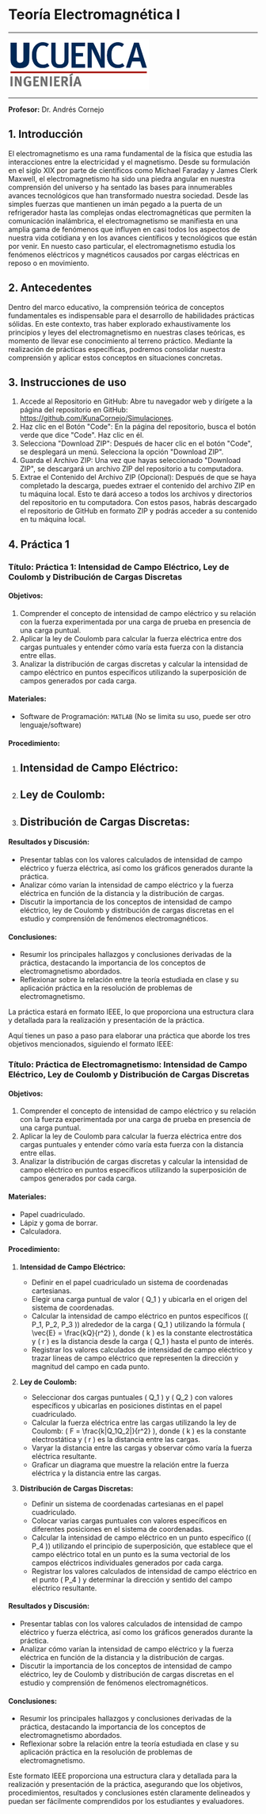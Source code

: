 # Teoría Electromagnética I
___
<img src='./docs/logo_U_Cuenca.png' height='100'/>

___
**Profesor:** Dr. Andrés Cornejo

## 1. Introducción

El electromagnetismo es una rama fundamental de la física que estudia las interacciones entre la electricidad y el magnetismo. Desde su formulación en el siglo XIX por parte de científicos como Michael Faraday y James Clerk Maxwell, el electromagnetismo ha sido una piedra angular en nuestra comprensión del universo y ha sentado las bases para innumerables avances tecnológicos que han transformado nuestra sociedad. Desde las simples fuerzas que mantienen un imán pegado a la puerta de un refrigerador hasta las complejas ondas electromagnéticas que permiten la comunicación inalámbrica, el electromagnetismo se manifiesta en una amplia gama de fenómenos que influyen en casi todos los aspectos de nuestra vida cotidiana y en los avances científicos y tecnológicos que están por venir. En nuesto caso particular, el electromagnetismo estudia los fenómenos eléctricos y magnéticos causados
por cargas eléctricas en reposo o en movimiento.

## 2. Antecedentes

Dentro del marco educativo, la comprensión teórica de conceptos fundamentales es indispensable para el desarrollo de habilidades prácticas sólidas. En este contexto, tras haber explorado exhaustivamente los principios y leyes del electromagnetismo en nuestras clases teóricas, es momento de llevar ese conocimiento al terreno práctico. Mediante la realización de prácticas específicas, podremos consolidar nuestra comprensión y aplicar estos conceptos en situaciones concretas.

## 3. Instrucciones de uso

1. Accede al Repositorio en GitHub:
Abre tu navegador web y dirígete a la página del repositorio en GitHub: https://github.com/KunaCornejo/Simulaciones.
2. Haz clic en el Botón "Code":
En la página del repositorio, busca el botón verde que dice "Code". Haz clic en él.
3. Selecciona "Download ZIP":
Después de hacer clic en el botón "Code", se desplegará un menú. Selecciona la opción "Download ZIP".
4. Guarda el Archivo ZIP:
Una vez que hayas seleccionado "Download ZIP", se descargará un archivo ZIP del repositorio a tu computadora.
5. Extrae el Contenido del Archivo ZIP (Opcional):
Después de que se haya completado la descarga, puedes extraer el contenido del archivo ZIP en tu máquina local. Esto te dará acceso a todos los archivos y directorios del repositorio en tu computadora.
Con estos pasos, habrás descargado el repositorio de GitHub en formato ZIP y podrás acceder a su contenido en tu máquina local.

## 4. Práctica 1

### Título: Práctica 1: Intensidad de Campo Eléctrico, Ley de Coulomb y Distribución de Cargas Discretas

#### Objetivos:
1. Comprender el concepto de intensidad de campo eléctrico y su relación con la fuerza experimentada por una carga de prueba en presencia de una carga puntual.
2. Aplicar la ley de Coulomb para calcular la fuerza eléctrica entre dos cargas puntuales y entender cómo varía esta fuerza con la distancia entre ellas.
3. Analizar la distribución de cargas discretas y calcular la intensidad de campo eléctrico en puntos específicos utilizando la superposición de campos generados por cada carga.

#### Materiales:

- Software de Programación: `MATLAB` (No se limita su uso, puede ser otro lenguaje/software)

#### Procedimiento:
1. **Intensidad de Campo Eléctrico:**
   - 

2. **Ley de Coulomb:**
   - 

3. **Distribución de Cargas Discretas:**
   - 

#### Resultados y Discusión:
- Presentar tablas con los valores calculados de intensidad de campo eléctrico y fuerza eléctrica, así como los gráficos generados durante la práctica.
- Analizar cómo varían la intensidad de campo eléctrico y la fuerza eléctrica en función de la distancia y la distribución de cargas.
- Discutir la importancia de los conceptos de intensidad de campo eléctrico, ley de Coulomb y distribución de cargas discretas en el estudio y comprensión de fenómenos electromagnéticos.

#### Conclusiones:
- Resumir los principales hallazgos y conclusiones derivadas de la práctica, destacando la importancia de los conceptos de electromagnetismo abordados.
- Reflexionar sobre la relación entre la teoría estudiada en clase y su aplicación práctica en la resolución de problemas de electromagnetismo.

La práctica estará en formato IEEE, lo que proporciona una estructura clara y detallada para la realización y presentación de la práctica.




Aquí tienes un paso a paso para elaborar una práctica que aborde los tres objetivos mencionados, siguiendo el formato IEEE:

### Título: Práctica de Electromagnetismo: Intensidad de Campo Eléctrico, Ley de Coulomb y Distribución de Cargas Discretas

#### Objetivos:
1. Comprender el concepto de intensidad de campo eléctrico y su relación con la fuerza experimentada por una carga de prueba en presencia de una carga puntual.
2. Aplicar la ley de Coulomb para calcular la fuerza eléctrica entre dos cargas puntuales y entender cómo varía esta fuerza con la distancia entre ellas.
3. Analizar la distribución de cargas discretas y calcular la intensidad de campo eléctrico en puntos específicos utilizando la superposición de campos generados por cada carga.

#### Materiales:
- Papel cuadriculado.
- Lápiz y goma de borrar.
- Calculadora.

#### Procedimiento:
1. **Intensidad de Campo Eléctrico:**
   - Definir en el papel cuadriculado un sistema de coordenadas cartesianas.
   - Elegir una carga puntual de valor \( Q_1 \) y ubicarla en el origen del sistema de coordenadas.
   - Calcular la intensidad de campo eléctrico en puntos específicos (\( P_1, P_2, P_3 \)) alrededor de la carga \( Q_1 \) utilizando la fórmula \( \vec{E} = \frac{kQ}{r^2} \), donde \( k \) es la constante electrostática y \( r \) es la distancia desde la carga \( Q_1 \) hasta el punto de interés.
   - Registrar los valores calculados de intensidad de campo eléctrico y trazar líneas de campo eléctrico que representen la dirección y magnitud del campo en cada punto.

2. **Ley de Coulomb:**
   - Seleccionar dos cargas puntuales \( Q_1 \) y \( Q_2 \) con valores específicos y ubicarlas en posiciones distintas en el papel cuadriculado.
   - Calcular la fuerza eléctrica entre las cargas utilizando la ley de Coulomb: \( F = \frac{k|Q_1Q_2|}{r^2} \), donde \( k \) es la constante electrostática y \( r \) es la distancia entre las cargas.
   - Varyar la distancia entre las cargas y observar cómo varía la fuerza eléctrica resultante.
   - Graficar un diagrama que muestre la relación entre la fuerza eléctrica y la distancia entre las cargas.

3. **Distribución de Cargas Discretas:**
   - Definir un sistema de coordenadas cartesianas en el papel cuadriculado.
   - Colocar varias cargas puntuales con valores específicos en diferentes posiciones en el sistema de coordenadas.
   - Calcular la intensidad de campo eléctrico en un punto específico (\( P_4 \)) utilizando el principio de superposición, que establece que el campo eléctrico total en un punto es la suma vectorial de los campos eléctricos individuales generados por cada carga.
   - Registrar los valores calculados de intensidad de campo eléctrico en el punto \( P_4 \) y determinar la dirección y sentido del campo eléctrico resultante.

#### Resultados y Discusión:
- Presentar tablas con los valores calculados de intensidad de campo eléctrico y fuerza eléctrica, así como los gráficos generados durante la práctica.
- Analizar cómo varían la intensidad de campo eléctrico y la fuerza eléctrica en función de la distancia y la distribución de cargas.
- Discutir la importancia de los conceptos de intensidad de campo eléctrico, ley de Coulomb y distribución de cargas discretas en el estudio y comprensión de fenómenos electromagnéticos.

#### Conclusiones:
- Resumir los principales hallazgos y conclusiones derivadas de la práctica, destacando la importancia de los conceptos de electromagnetismo abordados.
- Reflexionar sobre la relación entre la teoría estudiada en clase y su aplicación práctica en la resolución de problemas de electromagnetismo.

Este formato IEEE proporciona una estructura clara y detallada para la realización y presentación de la práctica, asegurando que los objetivos, procedimientos, resultados y conclusiones estén claramente delineados y puedan ser fácilmente comprendidos por los estudiantes y evaluadores.